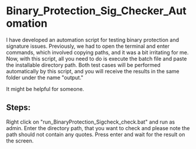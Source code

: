 # Binary_Protection_Sig_Checker_Automation

I have developed an automation script for testing binary protection and signature issues. Previously, we had to open the terminal and enter commands, which involved copying paths, and it was a bit irritating for me.
Now, with this script, all you need to do is execute the batch file and paste the installable directory path. Both test cases will be performed automatically by this script, and you will receive the results in the same folder under the name "output."

It might be helpful for someone.

## Steps:
Right click on "run_BinaryProtection_Sigcheck_check.bat" and run as admin.
Enter the directory path, that you want to check and please note the path should not contain any quotes.
Press enter and wait for the result on the screen.
